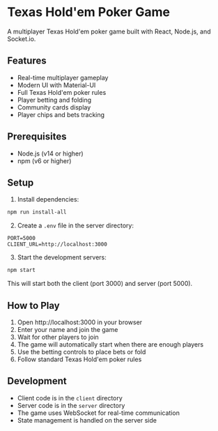 # Texas Hold'em Poker Game

A multiplayer Texas Hold'em poker game built with React, Node.js, and Socket.io.

## Features

- Real-time multiplayer gameplay
- Modern UI with Material-UI
- Full Texas Hold'em poker rules
- Player betting and folding
- Community cards display
- Player chips and bets tracking

## Prerequisites

- Node.js (v14 or higher)
- npm (v6 or higher)

## Setup

1. Install dependencies:
```bash
npm run install-all
```

2. Create a `.env` file in the server directory:
```
PORT=5000
CLIENT_URL=http://localhost:3000
```

3. Start the development servers:
```bash
npm start
```

This will start both the client (port 3000) and server (port 5000).

## How to Play

1. Open http://localhost:3000 in your browser
2. Enter your name and join the game
3. Wait for other players to join
4. The game will automatically start when there are enough players
5. Use the betting controls to place bets or fold
6. Follow standard Texas Hold'em poker rules

## Development

- Client code is in the `client` directory
- Server code is in the `server` directory
- The game uses WebSocket for real-time communication
- State management is handled on the server side 